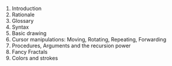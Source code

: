 1. Introduction
2. Rationale
3. Glossary
4. Syntax
5. Basic drawing
6. Cursor manipulations: Moving, Rotating, Repeating, Forwarding
7. Procedures, Arguments and the recursion power
8. Fancy Fractals
9. Colors and strokes
